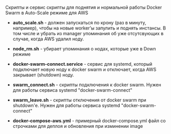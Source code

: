 Скрипты и сервис скрипты для поднятия и нормальной работы Docker Swarm в Auto-Scale режиме для AWS

* **auto_scale.sh** - должен запускаться по крону (раз в минуту, например), чтобы на новые worker'ы запулить и поднять инстансы. В том числе и убрать из manager упоминания об уже отсутсвующих в случае, когда AWS удалил ноду.
* **node_rm.sh** - убирает упоминания о нодах, которые уже в Down режиме

* **docker-swarm-connect.service** - сервис для systemd, который подключает новую ноду к docker swarm и отключает, когда AWS закрывает (shutdown) ноду.
* **swarm_connect.sh** - скрипты подключения к docker swarm. Нужен для работы сервиса systemd "docker-swarm-connect"
* **swarm_leave.sh** - скрипты отключения от docker swarm при shutdown'е. Нужен для работы сервиса systemd "docker-swarm-connect"

* **docker-compose-aws.yml** - примерный docker-compose.yml файл со строчками для деплоя и обновления при изминении image
